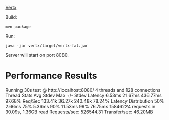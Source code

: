 [Vertx](http://vertx.io/)

Build:
```
mvn package
```

Run:

```
java -jar vertx/target/vertx-fat.jar
```

Server will start on port 8080.

# Performance Results

Running 30s test @ http://localhost:8080/
  4 threads and 128 connections
  Thread Stats   Avg      Stdev     Max   +/- Stdev
    Latency     6.53ms   21.67ms 436.77ms   97.68%
    Req/Sec   133.41k    36.27k  240.48k    78.24%
  Latency Distribution
     50%    2.66ms
     75%    5.36ms
     90%   11.53ms
     99%   76.75ms
  15846224 requests in 30.09s, 1.36GB read
Requests/sec: 526544.31
Transfer/sec:     46.20MB
